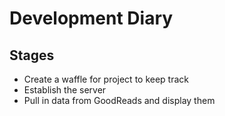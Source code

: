 # Development Diary
## Stages
- Create a waffle for project to keep track 
- Establish the server
- Pull in data from GoodReads and display them 